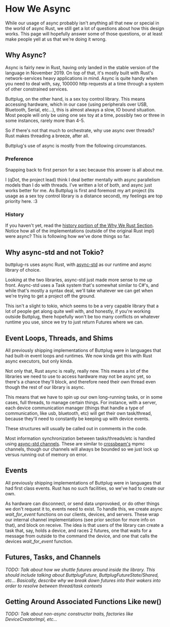 # How We Async

While our usage of async probably isn't anything all that new or special in the world of async Rust, we still get a lot of questions about how this design works. This page will hopefully answer some of those questions, or at least make people yell at us that we're doing it wrong.

## Why Async?

Async is fairly new in Rust, having only landed in the stable version of the language in November 2019. On top of that, it's mostly built with Rust's network-services heavy applications in mind. Async is quite handy when you need to deal with, say, 100000 http requests at a time through a system of other constrained services.

Buttplug, on the other hand, is a sex toy control library. This means accessing hardware, which in our case (using peripherals over USB, Bluetooth, Serial, etc...), this is almost always a slow, IO bound situation. Most people will only be using one sex toy at a time, possibly two or three in some instances, rarely more than 4-5.

So if there's not that much to orchestrate, why use async over threads? Rust makes threading a breeze, after all.

Buttplug's use of async is mostly from the following circumstances.

### Preference

Snapping back to first person for a sec because this answer is all about me.

I (qDot, the project lead) think I deal better mentally with async parallelism models than I do with threads. I've written a lot of both, and async just works better for me. As Buttplug is first and foremost my art project (its usage as a sex toy control library is a distance second), my feelings are top priority here. :3

### History

If you haven't yet, read the [history portion of the Why We Rust Section](why-we-rust.md). Notice how all of the implementations (outside of the original Rust impl) were async? This is following how we've done things so far.

## Why async-std and not Tokio?

buttplug-rs uses async Rust, with [async-std](https://github.com/async-rs/async-std) as our runtime and async library of choice.

Looking at the two libraries, async-std just made more sense to me up front. Async-std uses a Task system that's somewhat similar to C#'s, and while that's mostly a syntax deal, we'll take whatever we can get when we're trying to get a project off the ground.

This isn't a slight to tokio, which seems to be a very capable library that a lot of people get along quite well with, and honestly, if you're working outside Buttplug, there hopefully won't be too many conflicts on whatever runtime you use, since we try to just return Futures where we can.

## Event Loops, Threads, and Shims

All previously shipping implementations of Buttplug were in languages that had built-in event loops and runtimes. We now kinda get this with Rust async executors, but only kinda.

Not only that, Rust async is really, really new. This means a lot of the libraries we need to use to access hardware may not be async yet, so there's a chance they'll block, and therefore need their own thread even though the rest of our library is async.

This means that we have to spin up our own long-running tasks, or in some cases, full threads, to manage certain things. For instance, with a server, each device communication manager (things that handle a type of communication, like usb, bluetooth, etc) will get their own task/thread, because they'll need to constantly be keeping up with device events.

These structures will usually be called out in comments in the code.

Most information synchronization between tasks/threads/etc is handled using [async-std channels](https://docs.rs/async-std/1.5.0/async_std/sync/fn.channel.html). These are similar to [crossbeam's](https://github.com/crossbeam-rs/crossbeam) mpmc channels, though our channels will always be bounded so we just lock up versus running out of memory on error.

## Events

All previously shipping implementations of Buttplug were in languages that had first class events. Rust has no such facilities, so we've had to create our own.

As hardware can disconnect, or send data unprovoked, or do other things we don't request it to, events need to exist. To handle this, we create async _wait_for_event_ functions on our clients, devices, and servers. These wrap our internal channel implementations (see prior section for more info on that), and block on receive. The idea is that users of the library can create a task that, say, holds a device, and races 2 futures, one that waits for a message from outside to the command the device, and one that calls the devices _wait_for_event_ function. 

## Futures, Tasks, and Channels

_TODO: Talk about how we shuttle futures around inside the library. This should include talking about ButtplugFuture, ButtplugFutureState/Shared, etc... Basically, describe why we break down futures into their wakers into order to resolve between thread/task contexts_

## Getting Around Associated Functions Like new()

_TODO: Talk about non-async constructor traits, factories like DeviceCreatorImpl, etc..._
